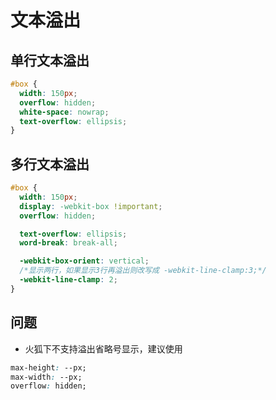 # 文本溢出

## 单行文本溢出

```css
#box {
  width: 150px;
  overflow: hidden;
  white-space: nowrap;
  text-overflow: ellipsis;
}
```

## 多行文本溢出

```css
#box {
  width: 150px;
  display: -webkit-box !important;
  overflow: hidden;

  text-overflow: ellipsis;
  word-break: break-all;

  -webkit-box-orient: vertical;
  /*显示两行，如果显示3行再溢出则改写成 -webkit-line-clamp:3;*/
  -webkit-line-clamp: 2;
}
```

## 问题

- 火狐下不支持溢出省略号显示，建议使用

```css
max-height: --px;
max-width: --px;
overflow: hidden;
```
